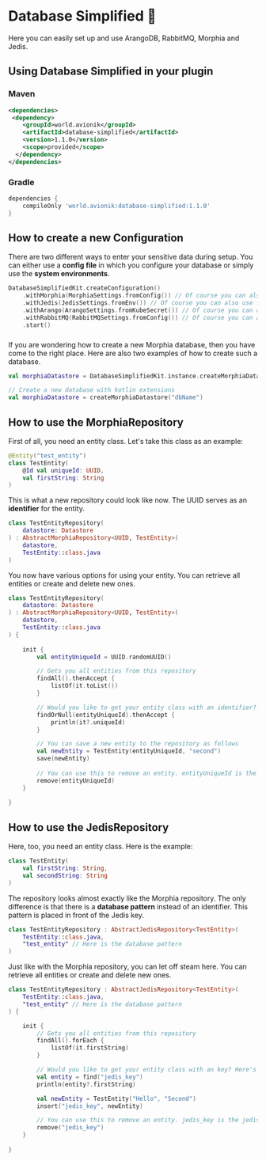 # Database Simplified 🤙
Here you can easily set up and use ArangoDB, RabbitMQ, Morphia and Jedis.

## Using Database Simplified in your plugin

### Maven
```xml
<dependencies>
 <dependency>
    <groupId>world.avionik</groupId>
    <artifactId>database-simplified</artifactId>
    <version>1.1.0</version>
    <scope>provided</scope>
  </dependency>
</dependencies>
```

### Gradle
```groovy
dependencies {
    compileOnly 'world.avionik:database-simplified:1.1.0'
}
```

## How to create a new Configuration
There are two different ways to enter your sensitive data during setup. You can either use a **config file** in which you configure your database or simply use the **system environments**.

``` kotlin
DatabaseSimplifiedKit.createConfiguration()
    .withMorphia(MorphiaSettings.fromConfig()) // Of course you can also use fromEnv() here
    .withJedis(JedisSettings.fromEnv()) // Of course you can also use fromConfig() here
    .withArango(ArangoSettings.fromKubeSecret()) // Of course you can also use fromEnv() here
    .withRabbitMQ(RabbitMQSettings.fromConfig()) // Of course you can also use fromEnv() here
    .start()
```

### 
If you are wondering how to create a new Morphia database, then you have come to the right place. Here are also two examples of how to create such a database.

```kotlin
val morphiaDatastore = DatabaseSimplifiedKit.instance.createMorphiaDatastore("dbName")

// Create a new database with kotlin extensions
val morphiaDatastore = createMorphiaDatastore("dbName")
```


## How to use the MorphiaRepository 
First of all, you need an entity class. Let's take this class as an example:
``` kotlin
@Entity("test_entity")
class TestEntity(
    @Id val uniqueId: UUID,
    val firstString: String
)
```

This is what a new repository could look like now. The UUID serves as an **identifier** for the entity.
``` kotlin
class TestEntityRepository(
    datastore: Datastore
) : AbstractMorphiaRepository<UUID, TestEntity>(
    datastore,
    TestEntity::class.java
)
```

You now have various options for using your entity. You can retrieve all entities or create and delete new ones.

``` kotlin
class TestEntityRepository(
    datastore: Datastore
) : AbstractMorphiaRepository<UUID, TestEntity>(
    datastore,
    TestEntity::class.java
) {
    
    init {
        val entityUniqueId = UUID.randomUUID()

        // Gets you all entities from this repository
        findAll().thenAccept { 
            listOf(it.toList())
        }

        // Would you like to get your entity class with an identifier? Here's how:
        findOrNull(entityUniqueId).thenAccept { 
            println(it?.uniqueId)
        }

        // You can save a new entity to the repository as follows
        val newEntity = TestEntity(entityUniqueId, "second")
        save(newEntity)
        
        // You can use this to remove an entity. entityUniqueId is the identifier of the class 
        remove(entityUniqueId)
    }
    
}
```


## How to use the JedisRepository 
Here, too, you need an entity class. Here is the example:
``` kotlin
class TestEntity(
    val firstString: String,
    val secondString: String
)
```

The repository looks almost exactly like the Morphia repository. The only difference is that there is a **database pattern** instead of an identifier. This pattern is placed in front of the Jedis key.
``` kotlin
class TestEntityRepository : AbstractJedisRepository<TestEntity>(
    TestEntity::class.java,
    "test_entity" // Here is the database pattern
)
```

Just like with the Morphia repository, you can let off steam here. You can retrieve all entities or create and delete new ones.

``` kotlin
class TestEntityRepository : AbstractJedisRepository<TestEntity>(
    TestEntity::class.java,
    "test_entity" // Here is the database pattern
) {

    init {
        // Gets you all entities from this repository
        findAll().forEach {
            listOf(it.firstString)
        }

        // Would you like to get your entity class with an key? Here's how:
        val entity = find("jedis_key")
        println(entity?.firstString)

        val newEntity = TestEntity("Hello", "Second")
        insert("jedis_key", newEntity)

        // You can use this to remove an entity. jedis_key is the jedis key.
        remove("jedis_key")
    }
    
}
```
